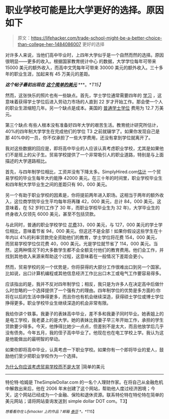 # 职业学校可能是比大学更好的选择。原因如下

> 原文：<https://lifehacker.com/trade-school-might-be-a-better-choice-than-college-her-1484086007> 更好的选择

对许多人来说，当他们高中毕业时，上四年大学似乎是一个自然而然的选择。原因很明显——更多的收入。根据国家教育统计中心 的数据，大学学位每年可带来 15000 美元的额外收入，而高中文凭每年可带来 30000 美元的额外收入。三十多年的职业生涯，加起来有 45 万美元的差距。



***这个帖子最初出现在*** [***这个简单的美元***](http://www.thesimpledollar.com/why-you-should-consider-trade-school-instead-of-college/) ***。**T15】*

然而，这张快乐的照片也有一些缺点。首先，学士学位通常需要四年的 [学习](https://lifehacker.com/how-to-make-the-most-of-your-college-years-1275838699) ，这意味着获得学士学位后进入劳动力市场的人直到 22 岁才开始工作。那会使一个人的职业生涯缩短几年。另一个缺点是成本。美国的 [普通学士学位](http://www.ktvb.com/news/Trade-school-or-college-degree-234584521.html) 费用为 12.7 万美元。

第三个缺点:有些人根本没有准备好四年大学的艰苦生活。教育统计研究所估计，40%的四年制大学学生在完成他们的学位 T3 之前就辍学了。如果你发现自己是那 40%中的一员，你不仅承担了一些大学费用，还没有拿到学位就离开了。

我对这些数据的回应是，即将高中毕业的人应该认真考虑职业学校，尤其是如果他们不是班上的尖子生。贸易学校提供了一个非常吸引人的职业道路，特别是与上面描述的大学道路相比。

首先，与四年制学位相比，工资并没有下降太多。SimplyHired.com[估计](http://www.simplyhired.com/salaries-k-trade-school-jobs.html) 一个贸易学校的毕业生每年大约能挣 42000 美元。在三十年的时间里，职业学校毕业生和四年制大学毕业生之间的差距只有 90，000 美元。

另一个有助于职业学校的因素是，你将提前两年进入职场。这相当于两年的额外收入，这位商学院毕业生平均每年将再赚 42，000 美元，总计 84，000 美元。这意味着，在 52 岁时(工作了 30 年，而职业学校毕业生为 32 年)，大学毕业生的终身收入仅领先 6000 美元，甚至不包括贷款。

与此同时，普通的职业学校学位 [花费](https://lifehacker.com/how-one-late-student-loan-payment-affects-you-1326216867)33，000 美元，与 127，000 美元的学士学位相比，意味着节省 94，000 美元。但这还不是全部！如果你假设这些学生在十年内以 4%的利率贷款完全资助他们的教育，学士学位将花费 154，000 美元，而贸易学校学位仅花费 40，000 美元。光是学位就节省了 114，000 美元。当然，这两种情况下的大多数学生都不会全额支付他们的教育费用。他们会工作，并找到其他收入来源来帮助这个过程，这意味着在一般情况下差距会更小。

然而，贸易学校的另一个优势是，你将获得的大部分工作很难出口到另一个国家。比如说，出口计算机编程或其他信息经济工作比出口木工或电气工作要容易得多。

应该指出的是，我并不反对四年制学位；相反，我只是为许多人在决定高中后做什么时忽略的一个选择提供了一个强有力的理由。四年制学位的优势是多方面的:你将在以后的生活中挣得更多，而且你也有机会继续深造，获得硕士学位或博士学位挣得更多。职业学校毕业生继续深造的机会非常有限。

我给你讲个轶事。我妻子的表妹高中毕业，差不多和我妻子同时毕业。她表姐上的是电工学校，我老婆上的是大学。她的表妹比我妻子早三年开始工作，承担的学生贷款要少得多。今天，他挣得比她少一点点，但差别不是太大，而且他放学后几乎没有债务。今年五月，我的侄子高中毕业了。他现在也在电工学校上学。我认为这是他能做出的最明智的举动。

如果你即将高中毕业，认真考虑一下职业学校。如果你有一个即将毕业的爱人，鼓励他们至少把职业学校作为一个选择。

[为什么你应该考虑贸易学校而不是大学](http://www.thesimpledollar.com/why-you-should-consider-trade-school-instead-of-college/) |简单的美元

* * *

特伦特·哈姆是 TheSimpleDollar.com 的一名个人理财作家。在将自己从金融危机中解救出来后，他在 2006 年末创建了这个网站，帮助他人度过经济困境；今天，这个网站已经成为一个金融、保险和退休资源。联系特伦特在特伦特在简单的美元网站；请将网站查询发送到 simple dollar DOT com。T3】

<small>*想看看你在 Lifehacker 上的作品？邮箱*</small> [<small>*泰莎*</small>](https://mail.google.com/mail/?view=cm&fs=1&tf=1&to=tessa@lifehacker.com) <small>*。*T15】</small>